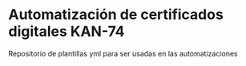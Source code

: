 # Automatización de certificados digitales KAN-74 
Repositorio de plantillas yml para ser usadas en las automatizaciones
